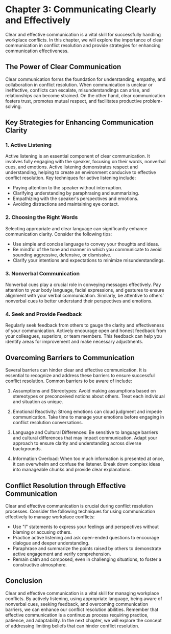 Chapter 3: Communicating Clearly and Effectively
================================================

Clear and effective communication is a vital skill for successfully handling workplace conflicts. In this chapter, we will explore the importance of clear communication in conflict resolution and provide strategies for enhancing communication effectiveness.

The Power of Clear Communication
--------------------------------

Clear communication forms the foundation for understanding, empathy, and collaboration in conflict resolution. When communication is unclear or ineffective, conflicts can escalate, misunderstandings can arise, and relationships can become strained. On the other hand, clear communication fosters trust, promotes mutual respect, and facilitates productive problem-solving.

Key Strategies for Enhancing Communication Clarity
--------------------------------------------------

### 1. Active Listening

Active listening is an essential component of clear communication. It involves fully engaging with the speaker, focusing on their words, nonverbal cues, and emotions. Active listening demonstrates respect and understanding, helping to create an environment conducive to effective conflict resolution. Key techniques for active listening include:

* Paying attention to the speaker without interruption.
* Clarifying understanding by paraphrasing and summarizing.
* Empathizing with the speaker's perspectives and emotions.
* Avoiding distractions and maintaining eye contact.

### 2. Choosing the Right Words

Selecting appropriate and clear language can significantly enhance communication clarity. Consider the following tips:

* Use simple and concise language to convey your thoughts and ideas.
* Be mindful of the tone and manner in which you communicate to avoid sounding aggressive, defensive, or dismissive.
* Clarify your intentions and expectations to minimize misunderstandings.

### 3. Nonverbal Communication

Nonverbal cues play a crucial role in conveying messages effectively. Pay attention to your body language, facial expressions, and gestures to ensure alignment with your verbal communication. Similarly, be attentive to others' nonverbal cues to better understand their perspectives and emotions.

### 4. Seek and Provide Feedback

Regularly seek feedback from others to gauge the clarity and effectiveness of your communication. Actively encourage open and honest feedback from your colleagues, superiors, or team members. This feedback can help you identify areas for improvement and make necessary adjustments.

Overcoming Barriers to Communication
------------------------------------

Several barriers can hinder clear and effective communication. It is essential to recognize and address these barriers to ensure successful conflict resolution. Common barriers to be aware of include:

1. Assumptions and Stereotypes: Avoid making assumptions based on stereotypes or preconceived notions about others. Treat each individual and situation as unique.

2. Emotional Reactivity: Strong emotions can cloud judgment and impede communication. Take time to manage your emotions before engaging in conflict resolution conversations.

3. Language and Cultural Differences: Be sensitive to language barriers and cultural differences that may impact communication. Adapt your approach to ensure clarity and understanding across diverse backgrounds.

4. Information Overload: When too much information is presented at once, it can overwhelm and confuse the listener. Break down complex ideas into manageable chunks and provide clear explanations.

Conflict Resolution through Effective Communication
---------------------------------------------------

Clear and effective communication is crucial during conflict resolution processes. Consider the following techniques for using communication effectively to manage workplace conflicts:

* Use "I" statements to express your feelings and perspectives without blaming or accusing others.
* Practice active listening and ask open-ended questions to encourage dialogue and deeper understanding.
* Paraphrase and summarize the points raised by others to demonstrate active engagement and verify comprehension.
* Remain calm and composed, even in challenging situations, to foster a constructive atmosphere.

Conclusion
----------

Clear and effective communication is a vital skill for managing workplace conflicts. By actively listening, using appropriate language, being aware of nonverbal cues, seeking feedback, and overcoming communication barriers, we can enhance our conflict resolution abilities. Remember that effective communication is a continuous process requiring practice, patience, and adaptability. In the next chapter, we will explore the concept of addressing limiting beliefs that can hinder conflict resolution.

